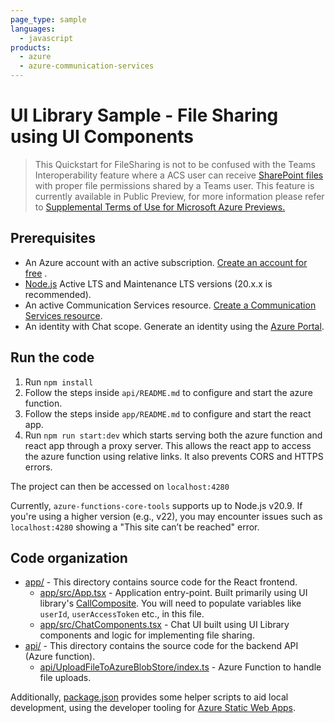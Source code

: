 ```yaml
---
page_type: sample
languages:
  - javascript
products:
  - azure
  - azure-communication-services
---
```


# UI Library Sample - File Sharing using UI Components

> This Quickstart for FileSharing is not to be confused with the Teams Interoperability feature where a ACS user can receive [SharePoint files](https://learn.microsoft.com/microsoft-365/solutions/microsoft-365-limit-sharing?view=o365-worldwide) with proper file permissions shared by a Teams user. This feature is currently available in Public Preview, for more information please refer to [Supplemental Terms of Use for Microsoft Azure Previews.](https://azure.microsoft.com/support/legal/preview-supplemental-terms/)

## Prerequisites

- An Azure account with an active subscription. [Create an account for free](https://azure.microsoft.com/free/?WT.mc_id=A261C142F) .
- [Node.js](https://nodejs.org/en/) Active LTS and Maintenance LTS versions (20.x.x is recommended).
- An active Communication Services resource. [Create a Communication Services resource](https://docs.microsoft.com/azure/communication-services/quickstarts/create-communication-resource).
- An identity with Chat scope. Generate an identity using the [Azure Portal](https://docs.microsoft.com/azure/communication-services/quickstarts/identity/quick-create-identity).

## Run the code

1. Run `npm install`
2. Follow the steps inside `api/README.md` to configure and start the azure function.
3. Follow the steps inside `app/README.md` to configure and start the react app.
4. Run `npm run start:dev` which starts serving both the azure function and react app through a proxy server. This allows the react app to access the azure function using relative links. It also prevents CORS and HTTPS errors.

The project can then be accessed on `localhost:4280`

Currently, `azure-functions-core-tools` supports up to Node.js v20.9. If you're using a higher version (e.g., v22), you may encounter issues such as `localhost:4280` showing a "This site can’t be reached" error.

## Code organization

- [app/](./app) - This directory contains source code for the React frontend.
  - [app/src/App.tsx](./app/src/App.tsx) - Application entry-point. Built primarily using UI library's [CallComposite](https://azure.github.io/communication-ui-library/?path=/docs/composites-call-basicexample--basic-example). You will need to populate variables like `userId`, `userAccessToken` etc., in this file.
  - [app/src/ChatComponents.tsx](./app/src/ChatComponents.tsx) - Chat UI built using UI Library components and logic for implementing file sharing.
- [api/](./api) - This directory contains the source code for the backend API (Azure function).
  - [api/UploadFileToAzureBlobStore/index.ts](./api/UploadFileToAzureBlobStore/index.ts) - Azure Function to handle file uploads.

Additionally, [package.json](./package.json) provides some helper scripts to aid local development, using the developer tooling for [Azure Static Web Apps](https://docs.microsoft.com/azure/static-web-apps/).
